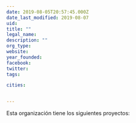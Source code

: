 ```yaml
---
date: 2019-08-05T20:57:45.000Z
date_last_modified: 2019-08-07
uid: 
title: ""
legal_name: 
description: ""
org_type: 
website: 
year_founded: 
facebook: 
twitter: 
tags:

cities: 


---
```


Esta organización tiene los siguientes proyectos:


